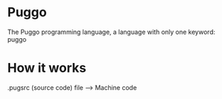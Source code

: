 # Puggo
The Puggo programming language, a language with only one keyword: puggo

# How it works
.pugsrc (source code) file --> Machine code
